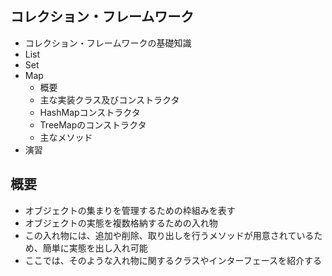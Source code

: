 ## コレクション・フレームワーク

* コレクション・フレームワークの基礎知識
* List
* Set
* Map
    * 概要
    * 主な実装クラス及びコンストラクタ
    * HashMapコンストラクタ
    * TreeMapのコンストラクタ
    * 主なメソッド
* 演習

## 概要

* オブジェクトの集まりを管理するための枠組みを表す
* オブジェクトの実態を複数格納するための入れ物
* この入れ物には、追加や削除、取り出しを行うメソッドが用意されているため、簡単に実態を出し入れ可能
* ここでは、そのような入れ物に関するクラスやインターフェースを紹介する

